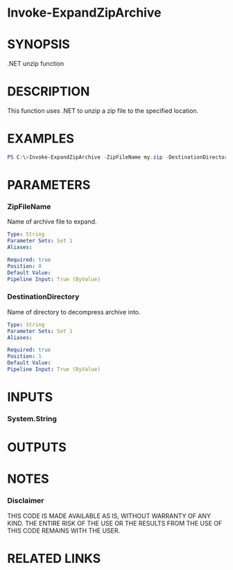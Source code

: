 # Invoke-ExpandZipArchive# SYNOPSIS.NET unzip function# DESCRIPTIONThis function uses .NET to unzip a zip file to the specified location.# EXAMPLES```powershellPS C:\>Invoke-ExpandZipArchive -ZipFileName my.zip -DestinationDirectory 'C:\Temp'```# PARAMETERS### ZipFileNameName of archive file to expand.```yamlType: StringParameter Sets: Set 1Aliases: Required: truePosition: 0Default Value: Pipeline Input: True (ByValue)```### DestinationDirectoryName of directory to decompress archive into.```yamlType: StringParameter Sets: Set 1Aliases: Required: truePosition: 1Default Value: Pipeline Input: True (ByValue)```# INPUTS### System.String# OUTPUTS### # NOTES### DisclaimerTHIS CODE IS MADE AVAILABLE AS IS, WITHOUT WARRANTY OF ANY KIND. THE ENTIRE RISK OF THE USE OR THE RESULTS FROM THE USE OF THIS CODE REMAINS WITH THE USER.# RELATED LINKS